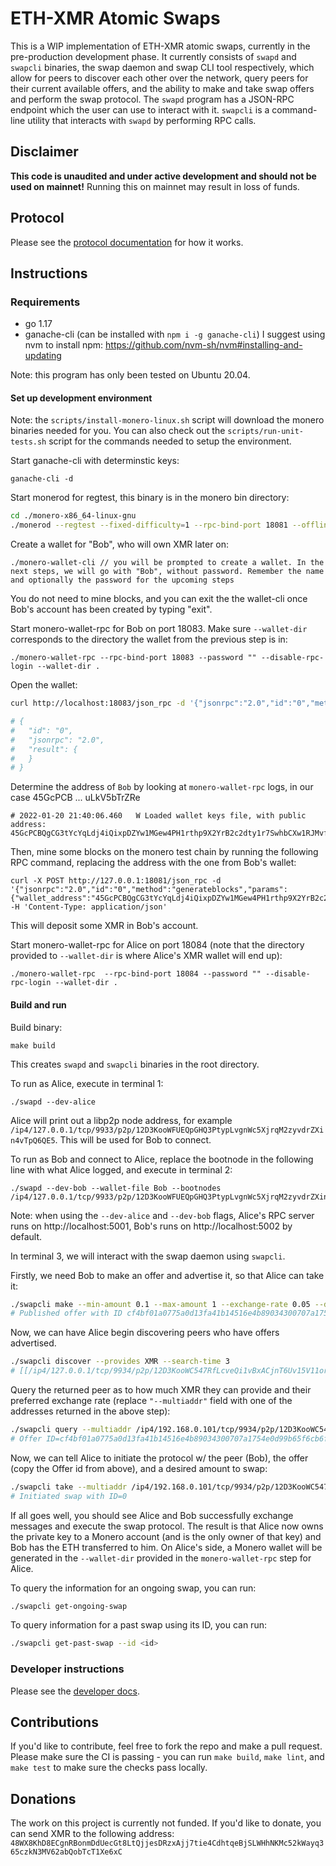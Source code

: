 # ETH-XMR Atomic Swaps

This is a WIP implementation of ETH-XMR atomic swaps, currently in the pre-production development phase. It currently consists of `swapd` and `swapcli` binaries, the swap daemon and swap CLI tool respectively, which allow for peers to discover each other over the network, query peers for their current available offers, and the ability to make and take swap offers and perform the swap protocol. The `swapd` program has a JSON-RPC endpoint which the user can use to interact with it. `swapcli` is a command-line utility that interacts with `swapd` by performing RPC calls. 

## Disclaimer

**This code is unaudited and under active development and should not be used on mainnet!** Running this on mainnet may result in loss of funds.

## Protocol

Please see the [protocol documentation](docs/protocol.md) for how it works.

## Instructions

### Requirements

- go 1.17
- ganache-cli (can be installed with `npm i -g ganache-cli`) I suggest using nvm to install npm: https://github.com/nvm-sh/nvm#installing-and-updating

Note: this program has only been tested on Ubuntu 20.04.

#### Set up development environment

Note: the `scripts/install-monero-linux.sh` script will download the monero binaries needed for you. You can also check out the `scripts/run-unit-tests.sh` script for the commands needed to setup the environment.

Start ganache-cli with determinstic keys:
```
ganache-cli -d
```

Start monerod for regtest, this binary is in the monero bin directory:
```bash
cd ./monero-x86_64-linux-gnu
./monerod --regtest --fixed-difficulty=1 --rpc-bind-port 18081 --offline
```

Create a wallet for "Bob", who will own XMR later on:
```
./monero-wallet-cli // you will be prompted to create a wallet. In the next steps, we will go with "Bob", without password. Remember the name and optionally the password for the upcoming steps
```
You do not need to mine blocks, and you can exit the the wallet-cli once Bob's account has been created by typing "exit".

Start monero-wallet-rpc for Bob on port 18083. Make sure `--wallet-dir` corresponds to the directory the wallet from the previous step is in:
```
./monero-wallet-rpc --rpc-bind-port 18083 --password "" --disable-rpc-login --wallet-dir .
```

Open the wallet:
```bash
curl http://localhost:18083/json_rpc -d '{"jsonrpc":"2.0","id":"0","method":"open_wallet","params":{"filename":"Bob","password":""}}' -H 'Content-Type: application/json'

# {
#   "id": "0",
#   "jsonrpc": "2.0",
#   "result": {
#   }
# }
```

Determine the address of `Bob` by looking at `monero-wallet-rpc` logs, in our case 45GcPCB ... uLkV5bTrZRe
```
# 2022-01-20 21:40:06.460	W Loaded wallet keys file, with public address: 45GcPCBQgCG3tYcYqLdj4iQixpDZYw1MGew4PH1rthp9X2YrB2c2dty1r7SwhbCXw1RJMvfy8cW1UXyeESTAuLkV5bTrZRe
```

Then, mine some blocks on the monero test chain by running the following RPC command, replacing the address with the one from Bob's wallet:
```
curl -X POST http://127.0.0.1:18081/json_rpc -d '{"jsonrpc":"2.0","id":"0","method":"generateblocks","params":{"wallet_address":"45GcPCBQgCG3tYcYqLdj4iQixpDZYw1MGew4PH1rthp9X2YrB2c2dty1r7SwhbCXw1RJMvfy8cW1UXyeESTAuLkV5bTrZRe","amount_of_blocks":100}' -H 'Content-Type: application/json'
```

This will deposit some XMR in Bob's account.


Start monero-wallet-rpc for Alice on port 18084 (note that the directory provided to `--wallet-dir` is where Alice's XMR wallet will end up):
```
./monero-wallet-rpc  --rpc-bind-port 18084 --password "" --disable-rpc-login --wallet-dir .
```
#### Build and run

Build binary:
```
make build
```

This creates `swapd` and `swapcli` binaries in the root directory.

To run as Alice, execute in terminal 1:
```
./swapd --dev-alice
```

Alice will print out a libp2p node address, for example `/ip4/127.0.0.1/tcp/9933/p2p/12D3KooWFUEQpGHQ3PtypLvgnWc5XjrqM2zyvdrZXin4vTpQ6QE5`. This will be used for Bob to connect.

To run as Bob and connect to Alice, replace the bootnode in the following line with what Alice logged, and execute in terminal 2:

```
./swapd --dev-bob --wallet-file Bob --bootnodes /ip4/127.0.0.1/tcp/9933/p2p/12D3KooWFUEQpGHQ3PtypLvgnWc5XjrqM2zyvdrZXin4vTpQ6QE5
```

Note: when using the `--dev-alice` and `--dev-bob` flags, Alice's RPC server runs on http://localhost:5001, Bob's runs on http://localhost:5002 by default.

In terminal 3, we will interact with the swap daemon using `swapcli`.

Firstly, we need Bob to make an offer and advertise it, so that Alice can take it:
```bash
./swapcli make --min-amount 0.1 --max-amount 1 --exchange-rate 0.05 --daemon-addr=http://localhost:5002
# Published offer with ID cf4bf01a0775a0d13fa41b14516e4b89034300707a1754e0d99b65f6cb6fffb9
```

Now, we can have Alice begin discovering peers who have offers advertised.
```bash
./swapcli discover --provides XMR --search-time 3
# [[/ip4/127.0.0.1/tcp/9934/p2p/12D3KooWC547RfLcveQi1vBxACjnT6Uv15V11ortDTuxRWuhubGv /ip4/127.0.0.1/tcp/9934/p2p/12D3KooWC547RfLcveQi1vBxACjnT6Uv15V11ortDTuxRWuhubGv]]
```

Query the returned peer as to how much XMR they can provide and their preferred exchange rate (replace `"--multiaddr"` field with one of the addresses returned in the above step):
```bash
./swapcli query --multiaddr /ip4/192.168.0.101/tcp/9934/p2p/12D3KooWC547RfLcveQi1vBxACjnT6Uv15V11ortDTuxRWuhubGv
# Offer ID=cf4bf01a0775a0d13fa41b14516e4b89034300707a1754e0d99b65f6cb6fffb9 Provides=XMR MinimumAmount=0.1 MaximumAmount=1 ExchangeRate=0.05
```

Now, we can tell Alice to initiate the protocol w/ the peer (Bob), the offer (copy the Offer id from above), and a desired amount to swap:
```bash
./swapcli take --multiaddr /ip4/192.168.0.101/tcp/9934/p2p/12D3KooWC547RfLcveQi1vBxACjnT6Uv15V11ortDTuxRWuhubGv --offer-id cf4bf01a0775a0d13fa41b14516e4b89034300707a1754e0d99b65f6cb6fffb9 --provides-amount 0.05
# Initiated swap with ID=0
```

If all goes well, you should see Alice and Bob successfully exchange messages and execute the swap protocol. The result is that Alice now owns the private key to a Monero account (and is the only owner of that key) and Bob has the ETH transferred to him. On Alice's side, a Monero wallet will be generated in the `--wallet-dir` provided in the `monero-wallet-rpc` step for Alice.

To query the information for an ongoing swap, you can run:
```bash
./swapcli get-ongoing-swap
```

To query information for a past swap using its ID, you can run:
```bash
./swapcli get-past-swap --id <id>
```

### Developer instructions

Please see the [developer docs](docs/developing.md).

## Contributions

If you'd like to contribute, feel free to fork the repo and make a pull request. Please make sure the CI is passing - you can run `make build`, `make lint`, and `make test` to make sure the checks pass locally.

## Donations

The work on this project is currently not funded. If you'd like to donate, you can send XMR to the following address: `48WX8KhD8ECgnRBonmDdUecGt8LtQjjesDRzxAjj7tie4CdhtqeBjSLWHhNKMc52kWayq365czkN3MV62abQobTcT1Xe6xC`